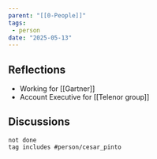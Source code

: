 ```yaml
---
parent: "[[0-People]]"
tags:
 - person
date: "2025-05-13"
---
```

## Reflections
* Working for [[Gartner]]
* Account Executive for [[Telenor group]]
## Discussions
```tasks
not done
tag includes #person/cesar_pinto
```


